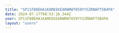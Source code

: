 ```yaml
---
title: "SP11FB8EHA1KAMEEKEARWRWT059YYSZRNAP75B4PA"
date: 2024-07-17T08:53:16.344Z
user: SP11FB8EHA1KAMEEKEARWRWT059YYSZRNAP75B4PA
layout: "users"
---
```

    